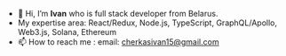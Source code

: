- 👋 Hi, I’m **Ivan** who is full stack developer from Belarus.
- My expertise area: React/Redux, Node.js, TypeScript, GraphQL/Apollo, 
                     Web3.js, Solana, Ethereum
- 📫 How to reach me : email: cherkasivan15@gmail.com

<!---
bill9friend/bill9friend is a ✨ special ✨ repository because its `README.md` (this file) appears on your GitHub profile.
You can click the Preview link to take a look at your changes.
--->
